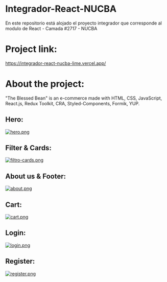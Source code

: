 # Integrador-React-NUCBA
En este repositorio está alojado el proyecto integrador que corresponde al modulo de React - Camada #2717 - NUCBA

# Project link: 
https://integrador-react-nucba-lime.vercel.app/
# About the project: 
"The Blessed Bean" is an e-commerce made with HTML, CSS, JavaScript, React.js, Redux Toolkit, CRA, Styled-Components, Formik, YUP.

## Hero:

[![hero.png](https://i.postimg.cc/Cx9mR1W8/hero.png)](https://postimg.cc/zySnMJDD)

## Filter & Cards:

 [![filtro-cards.png](https://i.postimg.cc/Vv7FmLqd/filtro-cards.png)](https://postimg.cc/zHghkNPr)

## About us & Footer:

[![about.png](https://i.postimg.cc/vBhrtHS3/about.png)](https://postimg.cc/JDyH1m8k)

## Cart: 

[![cart.png](https://i.postimg.cc/nhvM8SYD/cart.png)](https://postimg.cc/hXtKTrYD)

## Login: 

[![login.png](https://i.postimg.cc/SQB83xnT/login.png)](https://postimg.cc/xqPcbYyM)

## Register:

[![register.png](https://i.postimg.cc/9M4Rg6CH/register.png)](https://postimg.cc/9RhQrNDL)
